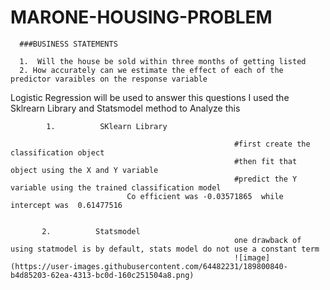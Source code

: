 # MARONE-HOUSING-PROBLEM

      ###BUSINESS STATEMENTS
      
      1.  Will the house be sold within three months of getting listed
      2. How accurately can we estimate the effect of each of the predictor varaibles on the response variable


Logistic Regression will be used to answer this questions
            I used the Sklrearn Library and Statsmodel method to Analyze this 
            
            1.          SKlearn Library 
            
                                                      #first create the classification object
                                                      #then fit that object using the X and Y variable
                                                      #predict the Y variable using the trained classification model   
                              Co efficient was -0.03571865  while intercept was  0.61477516
                              
                              
           2.          Statsmodel
                                                      one drawback of using statmodel is by default, stats model do not use a constant term
                                                      ![image](https://user-images.githubusercontent.com/64482231/189800840-b4d85203-62ea-4313-bc0d-160c251504a8.png)
